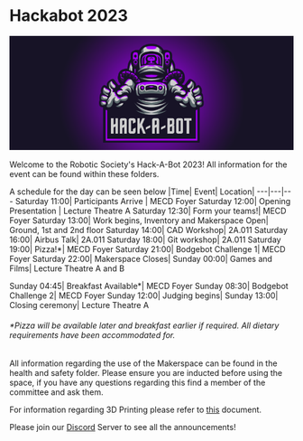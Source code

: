 # Hackabot 2023

![robosoc banner](.banner.png "")

Welcome to the Robotic Society's Hack-A-Bot 2023!
All information for the event can be found within these folders.

A schedule for the day can be seen below
|Time| Event| Location|
---|---|---
Saturday 11:00| Participants Arrive | MECD Foyer
Saturday 12:00| Opening Presentation | Lecture Theatre A
Saturday 12:30| Form your teams!| MECD Foyer
Saturday 13:00| Work begins, Inventory and Makerspace Open| Ground, 1st and 2nd floor
Saturday 14:00| CAD Workshop| 2A.011
Saturday 16:00| Airbus Talk| 2A.011
Saturday 18:00| Git workshop| 2A.011
Saturday 19:00| Pizza!\*| MECD Foyer
Saturday 21:00| Bodgebot Challenge 1| MECD Foyer
Saturday 22:00| Makerspace Closes|
Sunday 00:00| Games and Films| Lecture Theatre A and B

Sunday 04:45| Breakfast Available\*| MECD Foyer
Sunday 08:30| Bodgebot Challenge 2| MECD Foyer
Sunday 12:00| Judging begins|
Sunday 13:00| Closing ceremony| Lecture Theatre A

###### *Pizza will be available later and breakfast earlier if required. All dietary requirements have been accommodated for.

All information regarding the use of the Makerspace can be found in the health and safety folder. Please ensure you are inducted before using the space, if you have any questions regarding this find a member of the committee and ask them.

For information regarding 3D Printing please refer to [this](health_and_safety/3D_Printing_Rules.pdf) document.

Please join our [Discord] Server to see all the announcements!


[Discord]: <www.discord.com/invite/XBeRk9QXXj>

